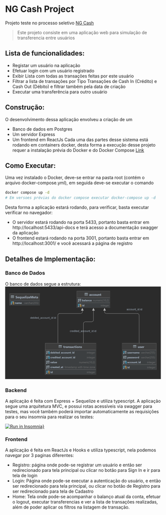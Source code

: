 # NG Cash Project
Projeto teste no processo seletivo [NG Cash](https://ng.cash/seguranca)

> Este projeto consiste em uma aplicação web para simulação de transferencia entre usuários

## Lista de funcionalidades:
- Registar um usuário na aplicação
- Efetuar login com um usuário registrado
- Exibir Lista com todas as transações feitas por este usuário
- Filtrar a lista de transações por Tipo Transações de Cash In (Crédito) e Cash Out (Débito) e filtrar também pela data de criação 
- Executar uma transferência para outro usuário

## Construção:
O desenvolvimento dessa aplicação envolveu a criação de um 
- Banco de dados em Postgres 
- Um servidor Express
- Um frontend em ReactJs
Cada uma das partes desse sistema está rodando em containers docker, desta forma a execução desse projeto requer a instalação prévia do Docker e do Docker Compose
[Link](https://docs.docker.com/engine/install/)

## Como Executar:
Uma vez instalado o Docker, deve-se entrar na pasta root (contém o arquivo docker-compose.yml), em seguida deve-se executar o comando
```sh
docker compose up -d
# Em versoes prévias do docker compose executar docker-compose up -d
```
Desta forma a aplicação estará rodando, para verificar, basta executar verificar no navegador:
- O servidor estará rodando na porta 5433, portanto basta entrar em http://localhost:5433/api-docs e terá acesso a documentação swagger da aplicação
- O frontend estará rodando na porta 3001, portanto basta entrar em http://localhost:3001/ e você acessará a página de registro

## Detalhes de Implementação:
### Banco de Dados
O banco de dados segue a estrutura: 
<br/>
<img src="./assets/Database.png" width="600">
### Backend
A aplicação é feita com Express + Sequelize e utiliza typescript.
A aplicação segue uma arquitetura MVC, e possui rotas acessíveis via swagger para testes, mas você também poderá importar automaticamente as requisições para o seu insomnia para realizar os testes:

[![Run in Insomnia}](https://insomnia.rest/images/run.svg)](https://insomnia.rest/run/?label=NG%20CASH&uri=https%3A%2F%2Fraw.githubusercontent.com%2Fjenifergs%2Fng-cash%2Fmaster%2Fassets%2Finsomnia.json)

### Frontend
A aplicação é feita em ReactJs e Hooks e utiliza typescript, nela podemos navegar por 3 paginas diferentes:
- Registro: página onde pode-se registrar um usuário e então ser redirecionado para tela principal ou clicar no botão para Sign In e ir para tela de login
- Login: Página onde pode-se executar a autenticação do usuário, e então ser redirecionado para tela principal, ou clicar no botão de Registro para ser redirecionado para tela de Cadastro
- Home: Tela onde pode-se acompanhar o balanço atual da conta, efetuar o logout, executar transferencias e ver a lista de transações realizadas, além de poder aplicar os filtros na listagem de transação.
